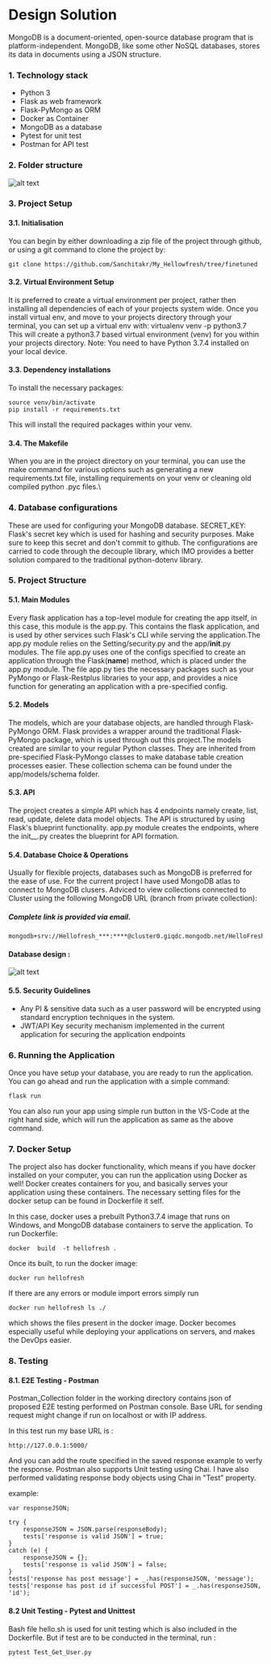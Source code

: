 # Design Solution

MongoDB is a document-oriented, open-source database program that is platform-independent. MongoDB, like some other NoSQL databases, stores its data in documents using a 
JSON structure.

### 1.	Technology stack 
- Python 3
- Flask as web framework
- Flask-PyMongo as ORM 
- Docker as Container
-	MongoDB as a database
-	Pytest for unit test
-	Postman for API test 

### 2. Folder structure

![alt text](https://github.com/Sanchitakr/My_Hellowfresh/blob/finetuned/Design/images/folder%20structure.PNG)

### 3.	Project Setup

#### 3.1.	Initialisation
You can begin by either downloading a zip file of the project through github, or using a git command to clone the project by:

```
git clone https://github.com/Sanchitakr/My_Hellowfresh/tree/finetuned
```

#### 3.2.	Virtual Environment Setup
It is preferred to create a virtual environment per project, rather then installing all dependencies of each of your projects system wide. Once you install virtual env, and move to your projects directory through your terminal, you can set up a virtual env with:
virtualenv venv -p python3.7
This will create a python3.7 based virtual environment (venv) for you within your projects directory.
Note: You need to have Python 3.7.4 installed on your local device.

#### 3.3.	Dependency installations
To install the necessary packages:
```
source venv/bin/activate
pip install -r requirements.txt
```
This will install the required packages within your venv.

#### 3.4.	The Makefile
When you are in the project directory on your terminal, you can use the make command for various options such as generating a new requirements.txt file, installing requirements on your venv or cleaning old compiled python .pyc files.\

### 4.	Database configurations
These are used for configuring your MongoDB database.
SECRET_KEY: Flask's secret key which is used for hashing and security purposes. Make sure to keep this secret and don't commit to github.
The configurations are carried to code through the decouple library, which IMO provides a better solution compared to the traditional python-dotenv library. 

### 5.	Project Structure
#### 5.1.	Main Modules
Every flask application has a top-level module for creating the app itself, in this case, this module is the app.py. This contains the flask application, and is used by other services such Flask's CLI while serving the application.The app.py module relies on the Setting/security.py and the app/__init__.py modules. The file app.py uses one of the configs specified to create an application through the Flask(__name__) method, which is placed under the app.py module.
The file app.py ties the necessary packages such as your PyMongo or Flask-Restplus libraries to your app, and provides a nice function for generating an application with a pre-specified config.

#### 5.2.	Models
The models, which are your database objects, are handled through Flask-PyMongo ORM. Flask provides a wrapper around the traditional Flask-PyMongo package, which is used through out this project.The models created are similar to your regular Python classes. They are inherited from pre-specified Flask-PyMongo classes to make database table creation processes easier. These collection schema can be found under the app/models/schema folder.

#### 5.3.	API
The project creates a simple API which has 4 endpoints namely create, list, read, update, delete data model objects. The API is structured by using Flask's blueprint functionality.
app.py module creates the endpoints, where the init__.py creates the blueprint for API formation.

#### 5.4.	Database Choice & Operations
Usually for flexible projects, databases such as MongoDB is preferred for the ease of use. For the current project I have used MongoDB atlas to connect to MongoDB clusers.
Adviced to view collections connected to Cluster using the following MongoDB URL (branch from private collection):
##### Complete link is provided via email.
```
mongodb+srv://Hellofresh_***:****@cluster0.giqdc.mongodb.net/HelloFresh
```
#### Database design :

![alt text](https://github.com/Sanchitakr/My_Hellowfresh/blob/finetuned/Design/images/DB%20Schema.png)


#### 5.5.	Security Guidelines
-	Any PI & sensitive data such as a user password will be encrypted using standard encryption techniques in the system. 
-	JWT/API Key security mechanism implemented in the current application for securing the application endpoints

### 6.	Running the Application
Once you have setup your database, you are ready to run the application. 
You can go ahead and run the application with a simple command:
```
flask run
```
You can also run your app using simple run button in the VS-Code at the right hand side, which will run the application as same as the above command. 

### 7.	Docker Setup
The project also has docker functionality, which means if you have docker installed on your computer, you can run the application using Docker as well!
Docker creates containers for you, and basically serves your application using these containers. The necessary setting files for the docker setup can be found in Dockerfile it self.

In this case, docker uses a prebuilt Python3.7.4 image that runs on Windows, and MongoDB database containers to serve the application.
To run Dockerfile:
```
docker  build  -t hellofresh .
```
Once its built, to run the docker image:
```
docker run hellofresh
```
If there are any errors or module import errors simply run
```
docker run hellofresh ls ./
```
which shows the files present in the docker image.
Docker becomes especially useful while deploying your applications on servers, and makes the DevOps easier. 

### 8. Testing

#### 8.1. E2E Testing - Postman
Postman_Collection folder in the working directory contains json of proposed E2E testing performed on Postman console. 
Base URL for sending request might change if run on localhost or with IP address.

In this test run my base URL is :
```
http://127.0.0.1:5000/
```
And you can add the route specified in the saved response example to verfy the response.
Postman also supports Unit testing using Chai. I have also performed validating response body objects using Chai in "Test" property.

example:
```
var responseJSON;

try { 
    responseJSON = JSON.parse(responseBody); 
    tests['response is valid JSON'] = true;
}
catch (e) { 
    responseJSON = {}; 
    tests['response is valid JSON'] = false;
}
tests['response has post message'] = _.has(responseJSON, 'message');
tests['response has post id if successful POST'] = _.has(responseJSON, 'id');

```
#### 8.2 Unit Testing - Pytest and Unittest

Bash file hello.sh is used for unit testing which is also included in the Dockerfile.
But if test are to be conducted in the terminal, run :
```
pytest Test_Get_User.py
```




